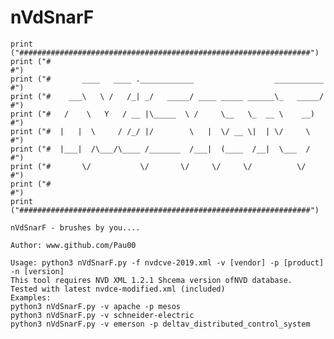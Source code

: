 # nVdSnarF
	
	print ("#################################################################")
	print ("#                                                               #")
	print ("#       ____   ____ .____________                  ___________  #")
	print ("#    ___\   \ /   /_| _/   _____/ ____ _____ ______\_   _____/  #")
	print ("#   /    \   Y   / __ |\_____  \ /     \__   \_  __ \    __)    #")
	print ("#  |   |  \     / /_/ |/        \   |  \/ __ \|  | \/     \     #")
	print ("#  |___|  /\___/\____ /_______  /___|  (____  /__|  \___  /     #")
	print ("#       \/           \/       \/     \/     \/          \/      #")
	print ("#                                                               #")
	print ("#################################################################")

	nVdSnarF - brushes by you....
	
	Author: www.github.com/Pau00
	
	Usage: python3 nVdSnarF.py -f nvdcve-2019.xml -v [vendor] -p [product] -n [version]
	This tool requires NVD XML 1.2.1 Shcema version ofNVD database.
	Tested with latest nvdce-modified.xml (included)
	Examples:  
	python3 nVdSnarF.py -v apache -p mesos
	python3 nVdSnarF.py -v schneider-electric
	python3 nVdSnarF.py -v emerson -p deltav_distributed_control_system

